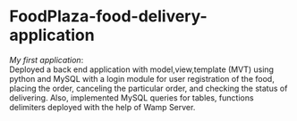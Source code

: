 # FoodPlaza-food-delivery-application
*My first application*:  
Deployed a back end application with model,view,template (MVT) using python and MySQL with a login module for user registration of the food, placing the  order, canceling the particular order, and checking the status of delivering. Also, implemented MySQL queries for tables, functions delimiters  deployed with the help of Wamp Server.
